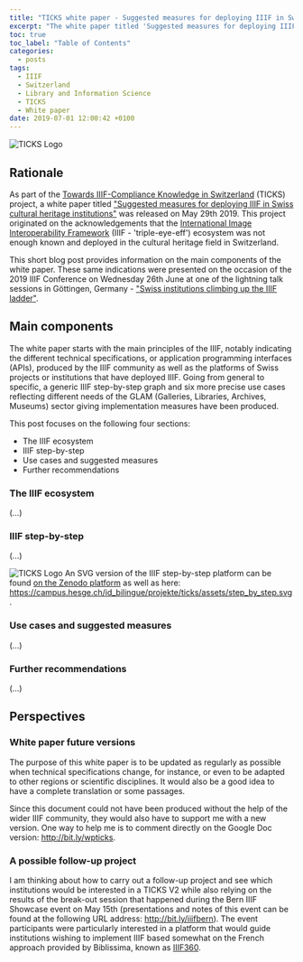 ```yaml
---
title: "TICKS white paper - Suggested measures for deploying IIIF in Swiss cultural heritage institutions - Version 1.0"
excerpt: "The white paper titled 'Suggested measures for deploying IIIF in Swiss cultural heritage institutions' was published on May 29th as part of the Towards IIIF-Compliance Knowledge in Switzerland (TICKS) project. Its main parts were presented on the occasion of the 2019 IIIF Conference on Wednesday 26th June at one of the lightning talk sessions in Göttingen, Germany."
toc: true
toc_label: "Table of Contents"
categories:
  - posts
tags:
  - IIIF
  - Switzerland
  - Library and Information Science
  - TICKS
  - White paper
date: 2019-07-01 12:00:42 +0100
---
```


![TICKS Logo][ticks-logo]

## Rationale

As part of the [Towards IIIF-Compliance Knowledge in Switzerland](https://campus.hesge.ch/id_bilingue/projekte/ticks/index_fr.asp) (TICKS) project, a white paper titled ["Suggested measures for deploying IIIF in Swiss cultural heritage institutions"](https://doi.org/10.5281/zenodo.2640415) was released on May 29th 2019. This project originated on the acknowledgements that the [International Image Interoperability Framework](https://iiif.io/) (IIIF - 'triple-eye-eff') ecosystem was not enough known and deployed in the cultural heritage field in Switzerland.

This short blog post provides information on the main components of the white paper. These same indications were presented on the occasion of the 2019 IIIF Conference on Wednesday 26th June at one of the lightning talk sessions in Göttingen, Germany - ["Swiss institutions climbing up the IIIF ladder"](https://doi.org/10.5281/zenodo.3238160). 

## Main components 

The white paper starts with the main principles of the IIIF, notably indicating the different technical specifications, or application programming interfaces (APIs), produced by the IIIF community as well as the platforms of Swiss projects or institutions that have deployed IIIF. Going from general to specific, a generic IIIF step-by-step graph and six more precise use cases reflecting different needs of the GLAM (Galleries, Libraries, Archives, Museums) sector giving implementation measures have been produced. 

This post focuses on the following four sections: 

- The IIIF ecosystem
- IIIF step-by-step
- Use cases and suggested measures
- Further recommendations 

### The IIIF ecosystem

(...)

### IIIF step-by-step

(...)

![TICKS Logo][ticks-steps]
An SVG version of the IIIF step-by-step platform can be found [on the Zenodo platform](https://zenodo.org/record/2640416/files/RAEMY_SCHNEIDER_TICKS_IIIF%20Step-by-Step_v1_1_logos.svg?download=1) as well as here: <https://campus.hesge.ch/id_bilingue/projekte/ticks/assets/step_by_step.svg>. 

### Use cases and suggested measures

(...)

### Further recommendations

(...)

## Perspectives
### White paper future versions

The purpose of this white paper is to be updated as regularly as possible when technical specifications change, for instance, or even to be adapted to other regions or scientific disciplines. It would also be a good idea to have a complete translation or some passages.

Since this document could not have been produced without the help of the wider IIIF community, they would also have to support me with a new version. One way to help me is to comment directly on the Google Doc version: <http://bit.ly/wpticks>. 

### A possible follow-up project

I am thinking about how to carry out a follow-up project and see which institutions would be interested in a TICKS V2 while also relying on the results of the break-out session that happened during the Bern IIIF Showcase event on May 15th (presentations and notes of this event can be found at the following URL address: <http://bit.ly/iiifbern>). The event participants were particularly interested in a platform that would guide institutions wishing to implement IIIF based somewhat on the French approach provided by Biblissima, known as [IIIF360](https://projet.biblissima.fr/en/resources/iiif-360).  

[ticks-wp]: https://doi.org/10.5281/zenodo.2640415 
[ticks-rg]: https://www.researchgate.net/project/Towards-IIIF-Compliance-Knowledge-in-Switzerland-TICKS
[ticks-logo]: https://julsraemy.github.io/assets/images/ticks.png
[ticks-steps]: https://julsraemy.github.io/assets/images/iiif-step-by-step.jpg
[video-emanuscripta]: https://julsraemy.github.io/assets/videos/emanuscripta.mp4